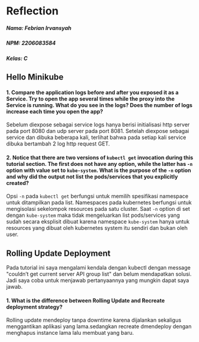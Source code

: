 # Reflection
##### Nama: Febrian Irvansyah
##### NPM: 2206083584
##### Kelas: C

## Hello Minikube
#### 1. Compare the application logs before and after you exposed it as a Service. Try to open the app several times while the proxy into the Service is running. What do you see in the logs? Does the number of logs increase each time you open the app?
Sebelum diexpose sebagai service logs hanya berisi initialisasi http server pada port 8080 dan udp server pada port 8081. Setelah diexpose sebagai service dan dibuka beberapa kali, terlihat bahwa pada setiap kali service dibuka bertambah 2 log http request GET.

#### 2. Notice that there are two versions of `kubectl get` invocation during this tutorial section. The first does not have any option, while the latter has `-n` option with value set to `kube-system`. What is the purpose of the `-n` option and why did the output not list the pods/services that you explicitly created?
Opsi `-n` pada `kubectl get` berfungsi untuk memilih spesifikasi namespace untuk ditampilkan pada list. Namespaces pada kubernetes berfungsi untuk mengisolasi sekelompok resources pada satu cluster. Saat `-n` option di set dengan `kube-system` maka tidak mengeluarkan list pods/services yang sudah secara eksplisit dibuat karena namespace `kube-system` hanya untuk resources yang dibuat oleh kubernetes system itu sendiri dan bukan oleh user.


## Rolling Update Deployment
Pada tutorial ini saya mengalami kendala dengan kubectl dengan message "couldn’t get current server API group list" dan belum mendapatkan solusi.
Jadi saya coba untuk menjawab pertanyaannya yang mungkin dapat saya jawab.

#### 1. What is the difference between Rolling Update and Recreate deployment strategy?
Rolling update mendeploy tanpa downtime karena dijalankan sekaligus menggantikan aplikasi yang lama.sedangkan recreate dmendeploy dengan menghapus instance lama lalu membuat yang baru.